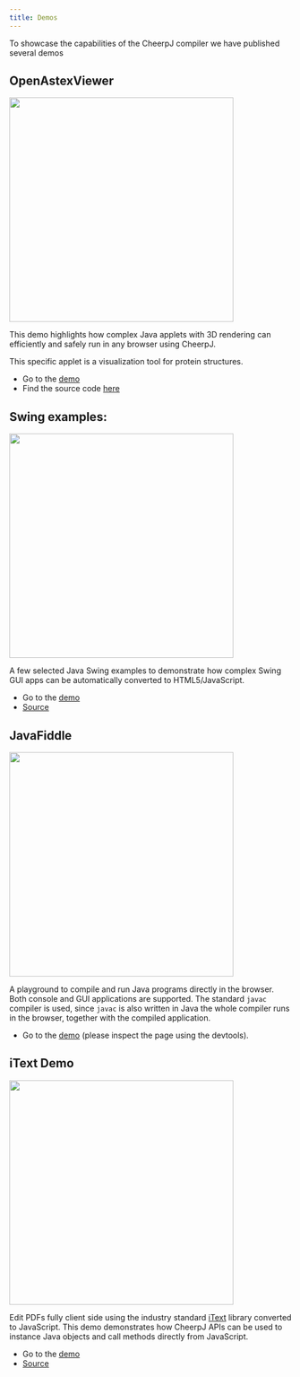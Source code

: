 ```yaml
---
title: Demos
---
```


To showcase the capabilities of the CheerpJ compiler we have published several demos

## OpenAstexViewer

<img src="/cheerpj2/assets/demo_openastex.png" width="400">

This demo highlights how complex Java applets with 3D rendering can efficiently and safely run in any browser using CheerpJ.

This specific applet is a visualization tool for protein structures.

- Go to the [demo](https://cheerpjdemos.leaningtech.com/OpenAstexViewer.html)
- Find the source code [here](https://github.com/openastexviewer/openastexviewer)

## Swing examples:

<img src="/cheerpj2/assets/demo_swing.png" width="400">

A few selected Java Swing examples to demonstrate how complex Swing GUI apps can be automatically converted to HTML5/JavaScript.

- Go to the [demo](https://cheerpjdemos.leaningtech.com/SwingDemo.html)
- [Source](https://docs.oracle.com/javase/tutorial/uiswing/examples/components/index.html)

## JavaFiddle

<h>

<img src="/cheerpj2/assets/demo_fiddle.png" width="400">

A playground to compile and run Java programs directly in the browser. Both console and GUI applications are supported. The standard `javac` compiler is used, since `javac` is also written in Java the whole compiler runs in the browser, together with the compiled application.

- Go to the [demo](ttps://javafiddle.leaningtech.com/) (please inspect the page using the devtools).

## iText Demo

<img src="/cheerpj2/assets/demo_itext.png" width="400">

Edit PDFs fully client side using the industry standard [iText](https://itextpdf.com/en) library converted to JavaScript. This demo demonstrates how CheerpJ APIs can be used to instance Java objects and call methods directly from JavaScript.

- Go to the [demo](https://cheerpjdemos.leaningtech.com/iTextDemo.html)
- [Source](https://cheerpjdemos.leaningtech.com/itextCheerpJDemo.js)
